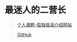 # 最迷人的二营长

> [个人课题-孤独摇滚介绍网站](https://aggujhh.github.io/)


> [GitHub](https://github.com/Corefo/ "github")
